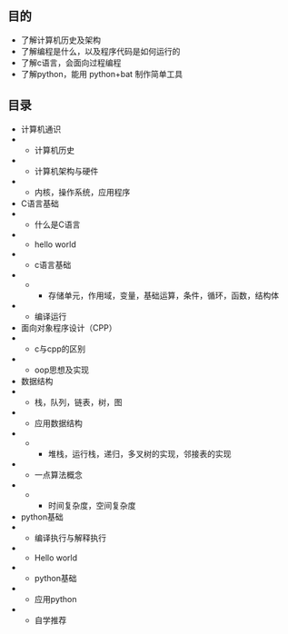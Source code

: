 <!--
 * @Author: caizehui 905718992@qq.com
 * @Date: 2024-12-22 19:01:19
 * @LastEditors: caizehui 905718992@qq.com
 * @LastEditTime: 2025-01-05 17:41:13
 * @Description: 
 * 
-->

## 目的

- 了解计算机历史及架构
- 了解编程是什么，以及程序代码是如何运行的
- 了解c语言，会面向过程编程
- 了解python，能用 python+bat 制作简单工具

## 目录

- 计算机通识
- - 计算机历史
- - 计算机架构与硬件
- - 内核，操作系统，应用程序
- C语言基础
- - 什么是C语言
- - hello world
- - c语言基础
- - - 存储单元，作用域，变量，基础运算，条件，循环，函数，结构体
- - 编译运行
- 面向对象程序设计（CPP）
- - c与cpp的区别
- - oop思想及实现
- 数据结构
- - 栈，队列，链表，树，图
- - 应用数据结构
- - - 堆栈，运行栈，递归，多叉树的实现，邻接表的实现
- - 一点算法概念
- - - 时间复杂度，空间复杂度
- python基础
- - 编译执行与解释执行
- - Hello world
- - python基础
- - 应用python
- - 自学推荐
